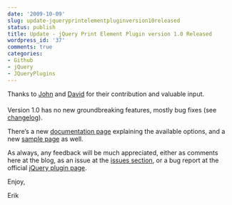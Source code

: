 ```yaml
---
date: '2009-10-09'
slug: update-jqueryprintelementpluginversion10released
status: publish
title: Update - jQuery Print Element Plugin version 1.0 Released
wordpress_id: '37'
comments: true
categories:
- Github
- jQuery
- JQueryPlugins
---
```


Thanks to [John](http://erikzaadi.blogspot.com/2009/07/jquery-print-element-plugin.html?showComment=1250467729294#c5342334733867241109) and [David](http://github.com/ungenio) for their contribution and valuable input. 

 

#### 

 

Version 1.0 has no new groundbreaking features, mostly bug fixes (see [changelog](http://erikzaadi.github.com/jQueryPlugins/2009/10/09/jQuery-Print-Element-Release.html)).

 

There’s a new [documentation page](http://erikzaadi.github.com/jQueryPlugins/jQuery.printElement/) explaining the available options, and a new [sample page](http://erikzaadi.github.com/jQueryPlugins/jQuery.printElement/Sample) as well.

 

As always, any feedback will be much appreciated, either as comments here at the blog, as an issue at the [issues section](http://github.com/erikzaadi/jQueryPlugins/issues/labels/printElement), or a bug report at the official [jQuery plugin page](http://plugins.jquery.com/project/printElement).

 

Enjoy,

 

Erik

 

